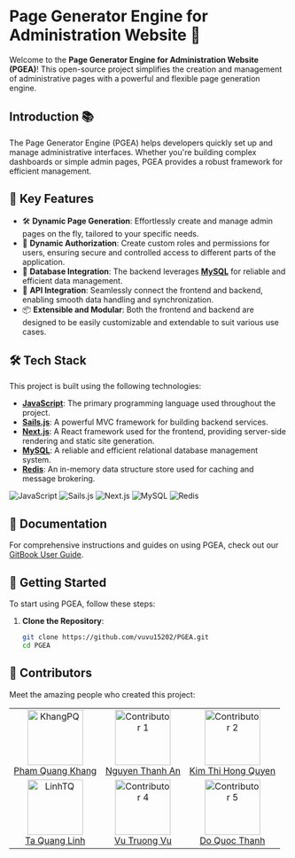 # Page Generator Engine for Administration Website 🚀

Welcome to the **Page Generator Engine for Administration Website (PGEA)**! This open-source project simplifies the creation and management of administrative pages with a powerful and flexible page generation engine.

## Introduction 📚

The Page Generator Engine (PGEA) helps developers quickly set up and manage administrative interfaces. Whether you're building complex dashboards or simple admin pages, PGEA provides a robust framework for efficient management.

## 🌈 Key Features

- 🛠️ **Dynamic Page Generation**: Effortlessly create and manage admin pages on the fly, tailored to your specific needs.
- 🔐 **Dynamic Authorization**: Create custom roles and permissions for users, ensuring secure and controlled access to different parts of the application.
- 💾 **Database Integration**: The backend leverages **[MySQL](https://www.mysql.com/)** for reliable and efficient data management.
- 🔄 **API Integration**: Seamlessly connect the frontend and backend, enabling smooth data handling and synchronization.
- 📦 **Extensible and Modular**: Both the frontend and backend are designed to be easily customizable and extendable to suit various use cases.

## 🛠️ Tech Stack

This project is built using the following technologies:

- **[JavaScript](https://developer.mozilla.org/en-US/docs/Web/JavaScript)**: The primary programming language used throughout the project.
- **[Sails.js](https://sailsjs.com/)**: A powerful MVC framework for building backend services.
- **[Next.js](https://nextjs.org/)**: A React framework used for the frontend, providing server-side rendering and static site generation.
- **[MySQL](https://www.mysql.com/)**: A reliable and efficient relational database management system.
- **[Redis](https://redis.io/)**: An in-memory data structure store used for caching and message brokering.

![JavaScript](https://img.shields.io/badge/-JavaScript-F7DF1E?style=for-the-badge&logo=javascript&logoColor=black) ![Sails.js](https://img.shields.io/badge/-Sails.js-0b334d?style=for-the-badge&logo=sails.js&logoColor=white) ![Next.js](https://img.shields.io/badge/-Next.js-000000?style=for-the-badge&logo=next.js&logoColor=white) ![MySQL](https://img.shields.io/badge/-MySQL-4479A1?style=for-the-badge&logo=mysql&logoColor=white) ![Redis](https://img.shields.io/badge/-Redis-DC382D?style=for-the-badge&logo=redis&logoColor=white)
## 📖 Documentation

For comprehensive instructions and guides on using PGEA, check out our [GitBook User Guide](https://quanglinhtas-organization.gitbook.io/pgea-user-guide).

## 🚀 Getting Started

To start using PGEA, follow these steps:

1. **Clone the Repository**:
   ```bash
   git clone https://github.com/vuvu15202/PGEA.git
   cd PGEA
   
## 👥 Contributors

Meet the amazing people who created this project:

<table>
  <tr>
    <td align="center">
      <img src="https://avatars.githubusercontent.com/u/20201841?v=4" width="100px;" alt="KhangPQ"/>
      <br />
      <a href="https://github.com/khangpqvn">Pham Quang Khang</a>
    </td>
    <td align="center">
      <img src="https://avatars.githubusercontent.com/u/2345678?v=4" width="100px;" alt="Contributor 1"/>
      <br />
      <a href="https://github.com/username1">Nguyen Thanh An</a>
    </td>
    <td align="center">
      <img src="https://avatars.githubusercontent.com/u/122085456?v=4" width="100px;" alt="Contributor 2"/>
      <br />
      <a href="https://github.com/quinne2002">Kim Thi Hong Quyen</a>
    </td>
  </tr>
  <tr>
    <td align="center">
      <img src="https://avatars.githubusercontent.com/u/119463897?s=400&u=7400bf30a461f4a368bdc39bfc6d18d43c340704&v=4" width="100px;" alt="LinhTQ"/>
      <br />
      <a href="https://github.com/L1N6">Ta Quang Linh</a>
    </td>
    <td align="center">
      <img src="https://avatars.githubusercontent.com/u/122299627?v=4" width="100px;" alt="Contributor 4"/>
      <br />
      <a href="https://github.com/vuvu15202">Vu Truong Vu</a>
    </td>
    <td align="center">
      <img src="https://avatars.githubusercontent.com/u/129383408?v=4" width="100px;" alt="Contributor 5"/>
      <br />
      <a href="https://github.com/DoQuocThanh">Do Quoc Thanh</a>
    </td>
  </tr>
</table>
